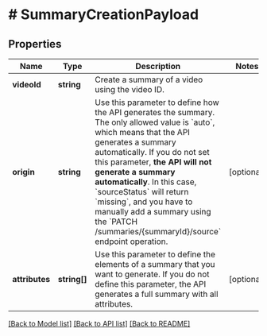# # SummaryCreationPayload

## Properties

Name | Type | Description | Notes
------------ | ------------- | ------------- | -------------
**videoId** | **string** | Create a summary of a video using the video ID. |
**origin** | **string** | Use this parameter to define how the API generates the summary. The only allowed value is &#x60;auto&#x60;, which means that the API generates a summary automatically.  If you do not set this parameter, **the API will not generate a summary automatically**.  In this case, &#x60;sourceStatus&#x60; will return &#x60;missing&#x60;, and you have to manually add a summary using the &#x60;PATCH /summaries/{summaryId}/source&#x60; endpoint operation. | [optional]
**attributes** | **string[]** | Use this parameter to define the elements of a summary that you want to generate. If you do not define this parameter, the API generates a full summary with all attributes. | [optional]

[[Back to Model list]](../../README.md#models) [[Back to API list]](../../README.md#endpoints) [[Back to README]](../../README.md)
